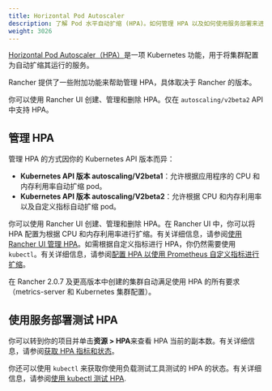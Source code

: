 ```yaml
---
title: Horizontal Pod Autoscaler
description: 了解 Pod 水平自动扩缩 (HPA)。如何管理 HPA 以及如何使用服务部署来进行测试
weight: 3026
---
```


[Horizontal Pod Autoscaler（HPA）](https://kubernetes.io/docs/tasks/run-application/horizontal-pod-autoscale/)是一项 Kubernetes 功能，用于将集群配置为自动扩缩其运行的服务。

Rancher 提供了一些附加功能来帮助管理 HPA，具体取决于 Rancher 的版本。

你可以使用 Rancher UI 创建、管理和删除 HPA。仅在 `autoscaling/v2beta2` API 中支持 HPA。

## 管理 HPA

管理 HPA 的方式因你的 Kubernetes API 版本而异：

- **Kubernetes API 版本 autoscaling/V2beta1**：允许根据应用程序的 CPU 和内存利用率自动扩缩 pod。
- **Kubernetes API 版本 autoscaling/V2beta2**：允许根据 CPU 和内存利用率以及自定义指标自动扩缩 pod。

你可以使用 Rancher UI 创建、管理和删除 HPA。在 Rancher UI 中，你可以将 HPA 配置为根据 CPU 和内存利用率进行扩缩。有关详细信息，请参阅[使用 Rancher UI 管理 HPA]({{<baseurl>}}/rancher/v2.6/en/k8s-in-rancher/horitzontal-pod-autoscaler/manage-hpa-with-rancher-ui)。如需根据自定义指标进行 HPA，你仍然需要使用 `kubectl`。有关详细信息，请参阅[配置 HPA 以使用 Prometheus 自定义指标进行扩缩]({{<baseurl>}}/rancher/v2.6/en/k8s-in-rancher/horitzontal-pod-autoscaler/manage-hpa-with-kubectl/#configuring-hpa-to-scale-using-custom-metrics-with-prometheus)。

在 Rancher 2.0.7 及更高版本中创建的集群自动满足使用 HPA 的所有要求（metrics-server 和 Kubernetes 集群配置）。
## 使用服务部署测试 HPA

你可以转到你的项目并单击**资源 > HPA**来查看​​ HPA 当前的副本数。有关详细信息，请参阅[获取 HPA 指标和状态]({{<baseurl>}}/rancher/v2.6/en/k8s-in-rancher/horitzontal-pod-autoscaler/manage-hpa-with-rancher-ui/)。

你还可以使用 `kubectl` 来获取你使用负载测试工具测试的 HPA 的状态。有关详细信息，请参阅[使用 kubectl 测试 HPA]({{<baseurl>}}/rancher/v2.6/en/k8s-in-rancher/horitzontal-pod-autoscaler/testing-hpa/).
